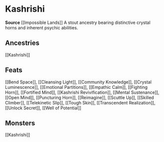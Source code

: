 ﻿---
id: '462'
name: Kashrishi
rarity: Common
source: '[[DATABASE/source/Impossible Lands|Impossible Lands]]'
trait:
- Kashrishi
type: Trait

---
# Kashrishi

**Source** [[Impossible Lands]]
A stout ancestry bearing distinctive crystal horns and inherent psychic abilities.

## Ancestries

[[Kashrishi]]

## Feats

[[Bend Space]], [[Cleansing Light]], [[Community Knowledge]], [[Crystal Luminescence]], [[Emotional Partitions]], [[Empathic Calm]], [[Fighting Horn]], [[Fortified Mind]], [[Kashrishi Revivification]], [[Mental Sustenance]], [[Open Mind]], [[Puncturing Horn]], [[Reimagine]], [[Scuttle Up]], [[Skilled Climber]], [[Telekinetic Slip]], [[Tough Skin]], [[Transcendent Realization]], [[Unlock Secret]], [[Well of Potential]]

## Monsters

[[Kashrishi]]